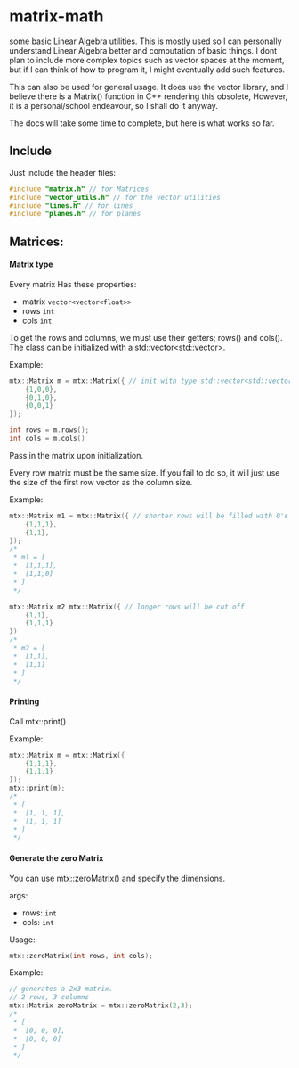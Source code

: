 # matrix-math
 some basic Linear Algebra utilities. 
 This is mostly used so I can personally understand Linear Algebra better and computation of basic things.
 I dont plan to include more complex topics such as vector spaces at the moment, 
 but if I can think of how to program it, I might eventually add such features.

This can also be used for general usage. 
It does use the vector library, and I believe there is a Matrix() function in C++ rendering this obsolete,
However, it is a personal/school endeavour, so I shall do it anyway.

The docs will take some time to complete, but here is what works so far.
 

## Include
Just include the header files:
```cpp
#include "matrix.h" // for Matrices
#include "vector_utils.h" // for the vector utilities
#include "lines.h" // for lines
#include "planes.h" // for planes
```



## Matrices:



#### Matrix type
Every matrix Has these properties:
- matrix ``vector<vector<float>>``
- rows ``int``
- cols ``int``

To get the rows and columns, we must use their getters; rows() and cols().
The class can be initialized with a std::vector<std::vector<float>>.

Example:
```cpp
mtx::Matrix m = mtx::Matrix({ // init with type std::vector<std::vector<float>>
    {1,0,0},
    {0,1,0},
    {0,0,1}
});

int rows = m.rows();
int cols = m.cols()
```
Pass in the matrix upon initialization. 

Every row matrix must be the same size. If you fail to do so, it will just use the size of the first row vector as the column size.

Example:
```cpp
mtx::Matrix m1 = mtx::Matrix({ // shorter rows will be filled with 0's
    {1,1,1},
    {1,1},
});
/*
 * m1 = [
 *  [1,1,1],
 *  [1,1,0]
 * ]
 */

mtx::Matrix m2 mtx::Matrix({ // longer rows will be cut off
    {1,1},
    {1,1,1}
})
/*
 * m2 = [
 *  [1,1],
 *  [1,1]
 * ]
 */
```

#### Printing
Call mtx::print()

Example:
```cpp
mtx::Matrix m = mtx::Matrix({
    {1,1,1},
    {1,1,1}
});
mtx::print(m);
/*
 * [
 *  [1, 1, 1],
 *  [1, 1, 1]
 * ] 
 */
```

#### Generate the zero Matrix
You can use mtx::zeroMatrix() and specify the dimensions.

args:
- rows: ``int``
- cols: ``int``

Usage:
```cpp
mtx::zeroMatrix(int rows, int cols);
```

Example:
```cpp
// generates a 2x3 matrix. 
// 2 rows, 3 columns 
mtx::Matrix zeroMatrix = mtx::zeroMatrix(2,3); 
/*
 * [
 *  [0, 0, 0],
 *  [0, 0, 0]
 * ]
 */
```
